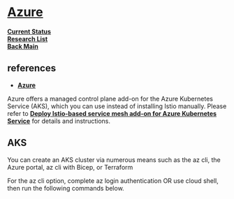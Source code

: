 # **[Azure](../../azure/mobexglobal.com/aks/install_istio_add_on_azure.md)**

**[Current Status](../../../development/status/weekly/current_status.md)**\
**[Research List](../../../research/research_list.md)**\
**[Back Main](../../../README.md)**

## references

- **[Azure](https://preliminary.istio.io/latest/docs/setup/platform-setup/azure/)**

Azure offers a managed control plane add-on for the Azure Kubernetes Service (AKS), which you can use instead of installing Istio manually. Please refer to **[Deploy Istio-based service mesh add-on for Azure Kubernetes Service](https://learn.microsoft.com/azure/aks/istio-deploy-addon)** for details and instructions.

## AKS

You can create an AKS cluster via numerous means such as the az cli, the Azure portal, az cli with Bicep, or Terraform

For the az cli option, complete az login authentication OR use cloud shell, then run the following commands below.
